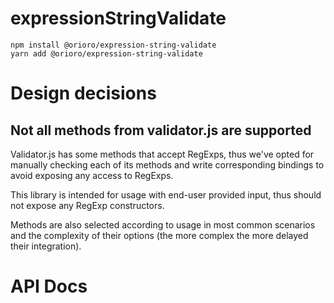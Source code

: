 # expressionStringValidate

```
npm install @orioro/expression-string-validate
yarn add @orioro/expression-string-validate
```

# Design decisions

## Not all methods from validator.js are supported

Validator.js has some methods that accept RegExps, thus we've opted for manually
checking each of its methods and write corresponding bindings to avoid exposing
any access to RegExps.

This library is intended for usage with end-user provided input, thus should not
expose any RegExp constructors.

Methods are also selected according to usage in most common scenarios and the
complexity of their options (the more complex the more delayed their integration).

# API Docs
